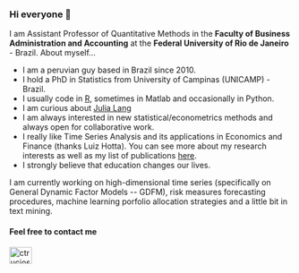 ### Hi everyone 👋

I am Assistant Professor of Quantitative Methods in the **Faculty of Business Administration and Accounting** at the **Federal University of Rio de Janeiro** - Brazil. About myself...

- I am a peruvian guy based in Brazil since 2010.
- I hold a PhD in Statistics from University of Campinas (UNICAMP) - Brazil.
- I usually code in [R](https://cran.r-project.org), sometimes in Matlab and occasionally in Python.
- I am curious about [Julia Lang](https://julialang.org)
- I am always interested in new statistical/econometrics methods and always open for collaborative work.
- I really like Time Series Analysis and its applications in Economics and Finance (thanks Luiz Hotta). You can see more about my research interests as well as my list of publications [here](https://ctruciosm.github.io/research.html).
- I strongly believe that education changes our lives.

I am currently working on high-dimensional time series (specifically on General Dynamic Factor Models -- GDFM), risk measures forecasting procedures, machine learning porfolio allocation strategies and a little bit in text mining. 


<h4 align="left">Feel free to contact me</h3>
<p align="left">
<a href="https://www.linkedin.com/in/ctrucios/" target="blank"><img align="center" src="https://raw.githubusercontent.com/rahuldkjain/github-profile-readme-generator/master/src/images/icons/Social/linked-in-alt.svg" alt="ctrucios" height="30" width="40" /></a>
</p>



